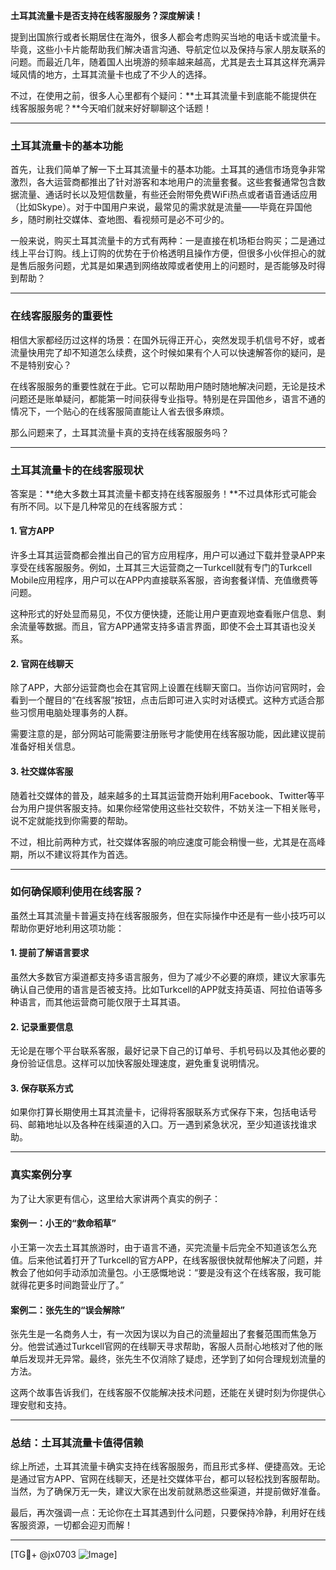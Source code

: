 **土耳其流量卡是否支持在线客服服务？深度解读！**

提到出国旅行或者长期居住在海外，很多人都会考虑购买当地的电话卡或流量卡。毕竟，这些小卡片能帮助我们解决语言沟通、导航定位以及保持与家人朋友联系的问题。而最近几年，随着国人出境游的频率越来越高，尤其是去土耳其这样充满异域风情的地方，土耳其流量卡也成了不少人的选择。

不过，在使用之前，很多人心里都有个疑问：**土耳其流量卡到底能不能提供在线客服服务呢？**今天咱们就来好好聊聊这个话题！

---

### **土耳其流量卡的基本功能**

首先，让我们简单了解一下土耳其流量卡的基本功能。土耳其的通信市场竞争非常激烈，各大运营商都推出了针对游客和本地用户的流量套餐。这些套餐通常包含数据流量、通话时长以及短信数量，有些还会附带免费WiFi热点或者语音通话应用（比如Skype）。对于中国用户来说，最常见的需求就是流量——毕竟在异国他乡，随时刷社交媒体、查地图、看视频可是必不可少的。

一般来说，购买土耳其流量卡的方式有两种：一是直接在机场柜台购买；二是通过线上平台订购。线上订购的优势在于价格透明且操作方便，但很多小伙伴担心的就是售后服务问题，尤其是如果遇到网络故障或者使用上的问题时，是否能够及时得到帮助？

---

### **在线客服服务的重要性**

相信大家都经历过这样的场景：在国外玩得正开心，突然发现手机信号不好，或者流量快用完了却不知道怎么续费，这个时候如果有个人可以快速解答你的疑问，是不是特别安心？

在线客服服务的重要性就在于此。它可以帮助用户随时随地解决问题，无论是技术问题还是账单疑问，都能第一时间获得专业指导。特别是在异国他乡，语言不通的情况下，一个贴心的在线客服简直能让人省去很多麻烦。

那么问题来了，土耳其流量卡真的支持在线客服服务吗？

---

### **土耳其流量卡的在线客服现状**

答案是：**绝大多数土耳其流量卡都支持在线客服服务！**不过具体形式可能会有所不同。以下是几种常见的在线客服方式：

#### **1. 官方APP**
许多土耳其运营商都会推出自己的官方应用程序，用户可以通过下载并登录APP来享受在线客服服务。例如，土耳其三大运营商之一Turkcell就有专门的Turkcell Mobile应用程序，用户可以在APP内直接联系客服，咨询套餐详情、充值缴费等问题。

这种形式的好处显而易见，不仅方便快捷，还能让用户更直观地查看账户信息、剩余流量等数据。而且，官方APP通常支持多语言界面，即使不会土耳其语也没关系。

#### **2. 官网在线聊天**
除了APP，大部分运营商也会在其官网上设置在线聊天窗口。当你访问官网时，会看到一个醒目的“在线客服”按钮，点击后即可进入实时对话模式。这种方式适合那些习惯用电脑处理事务的人群。

需要注意的是，部分网站可能需要注册账号才能使用在线客服功能，因此建议提前准备好相关信息。

#### **3. 社交媒体客服**
随着社交媒体的普及，越来越多的土耳其运营商开始利用Facebook、Twitter等平台为用户提供客服支持。如果你经常使用这些社交软件，不妨关注一下相关账号，说不定就能找到你需要的帮助。

不过，相比前两种方式，社交媒体客服的响应速度可能会稍慢一些，尤其是在高峰期，所以不建议将其作为首选。

---

### **如何确保顺利使用在线客服？**

虽然土耳其流量卡普遍支持在线客服服务，但在实际操作中还是有一些小技巧可以帮助你更好地利用这项功能：

#### **1. 提前了解语言要求**
虽然大多数官方渠道都支持多语言服务，但为了减少不必要的麻烦，建议大家事先确认自己使用的语言是否被支持。比如Turkcell的APP就支持英语、阿拉伯语等多种语言，而其他运营商可能仅限于土耳其语。

#### **2. 记录重要信息**
无论是在哪个平台联系客服，最好记录下自己的订单号、手机号码以及其他必要的身份验证信息。这样可以加快客服处理速度，避免重复说明情况。

#### **3. 保存联系方式**
如果你打算长期使用土耳其流量卡，记得将客服联系方式保存下来，包括电话号码、邮箱地址以及各种在线渠道的入口。万一遇到紧急状况，至少知道该找谁求助。

---

### **真实案例分享**

为了让大家更有信心，这里给大家讲两个真实的例子：

#### **案例一：小王的“救命稻草”**
小王第一次去土耳其旅游时，由于语言不通，买完流量卡后完全不知道该怎么充值。后来他试着打开了Turkcell的官方APP，在线客服很快就帮他解决了问题，并教会了他如何手动添加流量包。小王感慨地说：“要是没有这个在线客服，我可能就得花更多时间跑营业厅了。”

#### **案例二：张先生的“误会解除”**
张先生是一名商务人士，有一次因为误以为自己的流量超出了套餐范围而焦急万分。他尝试通过Turkcell官网的在线聊天寻求帮助，客服人员耐心地核对了他的账单后发现并无异常。最终，张先生不仅消除了疑虑，还学到了如何合理规划流量的方法。

这两个故事告诉我们，在线客服不仅能解决技术问题，还能在关键时刻为你提供心理安慰和支持。

---

### **总结：土耳其流量卡值得信赖**

综上所述，土耳其流量卡确实支持在线客服服务，而且形式多样、便捷高效。无论是通过官方APP、官网在线聊天，还是社交媒体平台，都可以轻松找到客服帮助。当然，为了确保万无一失，建议大家在出发前就熟悉这些渠道，并提前做好准备。

最后，再次强调一点：无论你在土耳其遇到什么问题，只要保持冷静，利用好在线客服资源，一切都会迎刃而解！

---

[TG💪+ @jx0703 ![Image](https://github.com/user-attachments/assets/dbca1d08-cadb-493c-b0ec-ad6f7a83f270)]